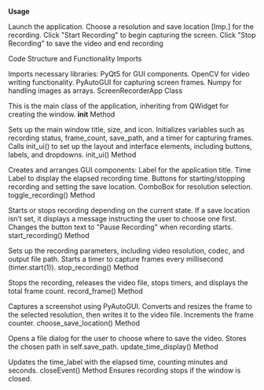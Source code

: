 **Usage**

Launch the application.
Choose a resolution and save location [Imp.] for the recording.
Click "Start Recording" to begin capturing the screen.
Click "Stop Recording" to save the video and end recording


Code Structure and Functionality
Imports

Imports necessary libraries:
PyQt5 for GUI components.
OpenCV for video writing functionality.
PyAutoGUI for capturing screen frames.
Numpy for handling images as arrays.
ScreenRecorderApp Class

This is the main class of the application, inheriting from QWidget for creating the window.
__init__ Method

Sets up the main window title, size, and icon.
Initializes variables such as recording status, frame_count, save_path, and a timer for capturing frames.
Calls init_ui() to set up the layout and interface elements, including buttons, labels, and dropdowns.
init_ui() Method

Creates and arranges GUI components:
Label for the application title.
Time Label to display the elapsed recording time.
Buttons for starting/stopping recording and setting the save location.
ComboBox for resolution selection.
toggle_recording() Method

Starts or stops recording depending on the current state.
If a save location isn’t set, it displays a message instructing the user to choose one first.
Changes the button text to "Pause Recording" when recording starts.
start_recording() Method

Sets up the recording parameters, including video resolution, codec, and output file path.
Starts a timer to capture frames every millisecond (timer.start(1)).
stop_recording() Method

Stops the recording, releases the video file, stops timers, and displays the total frame count.
record_frame() Method

Captures a screenshot using PyAutoGUI.
Converts and resizes the frame to the selected resolution, then writes it to the video file.
Increments the frame counter.
choose_save_location() Method

Opens a file dialog for the user to choose where to save the video.
Stores the chosen path in self.save_path.
update_time_display() Method

Updates the time_label with the elapsed time, counting minutes and seconds.
closeEvent() Method
Ensures recording stops if the window is closed.
